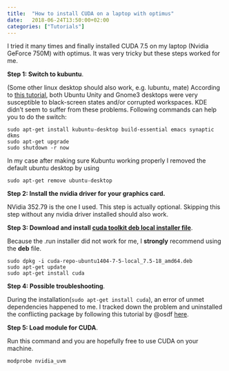 ```yaml
---
title:  "How to install CUDA on a laptop with optimus"
date:   2018-06-24T13:50:00+02:00
categories: ["Tutorials"]
---
```


I tried it many times and finally installed CUDA 7.5 on my laptop (Nvidia GeForce 750M) with optimus. It was very tricky but these steps worked for me.

**Step 1: Switch to kubuntu**.

(Some other linux desktop should also work, e.g. lubuntu, mate) According to [this tutorial](https://www.pugetsystems.com/labs/articles/NVIDIA-CUDA-GPU-computing-on-a-modern-laptop-629/), both Ubuntu Unity and Gnome3 desktops were very susceptible to black-screen states and/or corrupted workspaces. KDE didn’t seem to suffer from these problems. Following commands can help you to do the switch:

    sudo apt-get install kubuntu-desktop build-essential emacs synaptic dkms
    sudo apt-get upgrade
    sudo shutdown -r now

In my case after making sure Kubuntu working properly I removed the default ubuntu desktop by using

    sudo apt-get remove ubuntu-desktop

**Step 2: Install the nvidia driver for your graphics card.**

NVidia 352.79 is the one I used. This step is actually optional. Skipping this step without any nvidia driver installed should also work.

**Step 3: Download and install [cuda toolkit deb local installer file](https://developer.nvidia.com/cuda-downloads)**.

Because the .run installer did not work for me, I **strongly** recommend using the **deb** file.

    sudo dpkg -i cuda-repo-ubuntu1404-7-5-local_7.5-18_amd64.deb
    sudo apt-get update
    sudo apt-get install cuda

**Step 4: Possible troubleshooting**.

During the installation(`sudo apt-get install cuda`), an error of unmet dependencies happened to me. I tracked down the problem and uninstalled the conflicting package by following this tutorial by @osdf [here](http://askubuntu.com/a/572910/514666).

**Step 5: Load module for CUDA**.

Run this command and you are hopefully free to use CUDA on your machine.

    modprobe nvidia_uvm

